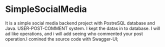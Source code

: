 # SimpleSocialMedia
It is a simple social media backend project with PostreSQL database and Java. USER-POST-COMMENT system. I kept the datas in to database. I will ad like operations, and i will add seeing who commented your post operation.I comined the source code with Swagger-UI;
